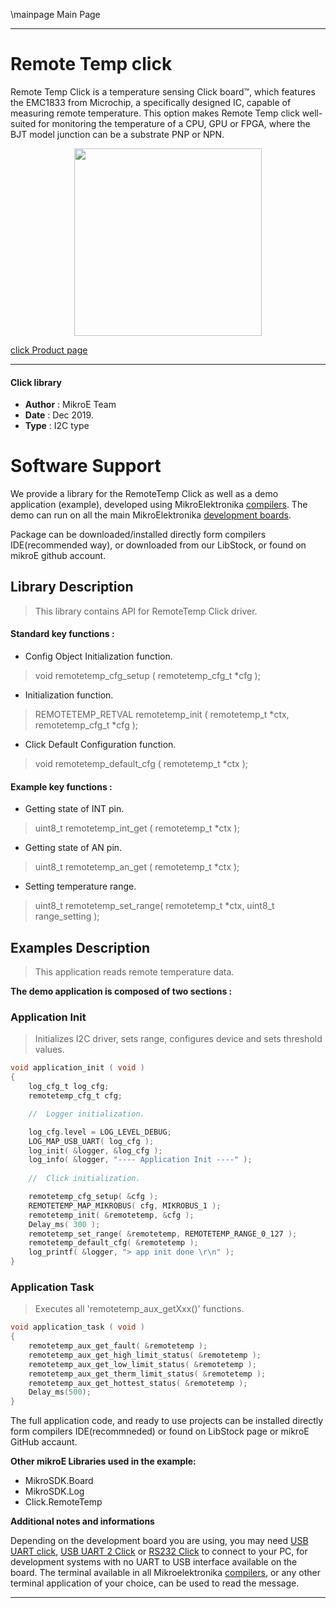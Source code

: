 \mainpage Main Page


---
# Remote Temp click

Remote Temp Click is a temperature sensing Click board™, which features the EMC1833 from Microchip, a specifically designed IC, capable of measuring remote temperature. This option makes Remote Temp click well-suited for monitoring the temperature of a CPU, GPU or FPGA, where the BJT model junction can be a substrate PNP or NPN.

<p align="center">
  <img src="https://download.mikroe.com/images/click_for_ide/remotetemp_click.png" height=300px>
</p>

[click Product page](<https://www.mikroe.com/remote-temp-click>)

---

#### Click library 

- **Author**        : MikroE Team
- **Date**          : Dec 2019.
- **Type**          : I2C type


# Software Support

We provide a library for the RemoteTemp Click 
as well as a demo application (example), developed using MikroElektronika 
[compilers](https://shop.mikroe.com/compilers). 
The demo can run on all the main MikroElektronika [development boards](https://shop.mikroe.com/development-boards).

Package can be downloaded/installed directly form compilers IDE(recommended way), or downloaded from our LibStock, or found on mikroE github account. 

## Library Description

> This library contains API for RemoteTemp Click driver.

#### Standard key functions :

- Config Object Initialization function.
> void remotetemp_cfg_setup ( remotetemp_cfg_t *cfg ); 
 
- Initialization function.
> REMOTETEMP_RETVAL remotetemp_init ( remotetemp_t *ctx, remotetemp_cfg_t *cfg );

- Click Default Configuration function.
> void remotetemp_default_cfg ( remotetemp_t *ctx );


#### Example key functions :

- Getting state of INT pin.
> uint8_t remotetemp_int_get ( remotetemp_t *ctx );

 
- Getting state of AN pin.
> uint8_t remotetemp_an_get ( remotetemp_t *ctx );


- Setting temperature range.
> uint8_t remotetemp_set_range( remotetemp_t *ctx, uint8_t range_setting );


## Examples Description

> This application reads remote temperature data.

**The demo application is composed of two sections :**

### Application Init 

> Initializes I2C driver, sets range, configures device and sets threshold values.

```c
void application_init ( void )
{
    log_cfg_t log_cfg;
    remotetemp_cfg_t cfg;

    //  Logger initialization.

    log_cfg.level = LOG_LEVEL_DEBUG;
    LOG_MAP_USB_UART( log_cfg );
    log_init( &logger, &log_cfg );
    log_info( &logger, "---- Application Init ----" );
    
    //  Click initialization.

    remotetemp_cfg_setup( &cfg );
    REMOTETEMP_MAP_MIKROBUS( cfg, MIKROBUS_1 );
    remotetemp_init( &remotetemp, &cfg );
    Delay_ms( 300 );
    remotetemp_set_range( &remotetemp, REMOTETEMP_RANGE_0_127 );
    remotetemp_default_cfg( &remotetemp );
    log_printf( &logger, "> app init done \r\n" );
}
```

### Application Task

> Executes all 'remotetemp_aux_getXxx()' functions.

```c
void application_task ( void )
{
    remotetemp_aux_get_fault( &remotetemp );
    remotetemp_aux_get_high_limit_status( &remotetemp );
    remotetemp_aux_get_low_limit_status( &remotetemp );
    remotetemp_aux_get_therm_limit_status( &remotetemp );
    remotetemp_aux_get_hottest_status( &remotetemp );
    Delay_ms(500);
}
```

The full application code, and ready to use projects can be  installed directly form compilers IDE(recommneded) or found on LibStock page or mikroE GitHub accaunt.

**Other mikroE Libraries used in the example:** 

- MikroSDK.Board
- MikroSDK.Log
- Click.RemoteTemp

**Additional notes and informations**

Depending on the development board you are using, you may need 
[USB UART click](https://shop.mikroe.com/usb-uart-click), 
[USB UART 2 Click](https://shop.mikroe.com/usb-uart-2-click) or 
[RS232 Click](https://shop.mikroe.com/rs232-click) to connect to your PC, for 
development systems with no UART to USB interface available on the board. The 
terminal available in all Mikroelektronika 
[compilers](https://shop.mikroe.com/compilers), or any other terminal application 
of your choice, can be used to read the message.


---
